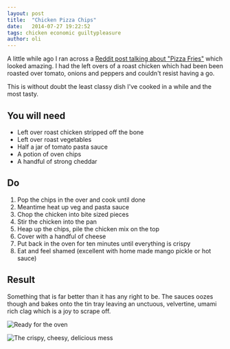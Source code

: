 ```yaml
---
layout: post
title:  "Chicken Pizza Chips"
date:   2014-07-27 19:22:52
tags: chicken economic guiltypleasure
author: oli
---
```


A little while ago I ran across a [Reddit post talking about "Pizza Fries"](http://www.reddit.com/r/food/comments/266472/has_anyone_tried_pizza_fries/) which looked amazing.  I had the left overs of a roast chicken which had been been roasted over tomato, onions and peppers and couldn't resist having a go.

This is without doubt the least classy dish I've cooked in a while and the most tasty.


## You will need

* Left over roast chicken stripped off the bone
* Left over roast vegetables
* Half a jar of tomato pasta sauce
* A potion of oven chips
* A handful of strong cheddar



## Do

1. Pop the chips in the over and cook until done
2. Meantime heat up veg and pasta sauce
3. Chop the chicken into bite sized pieces
4. Stir the chicken into the pan
5. Heap up the chips, pile the chicken mix on the top
6. Cover with a handful of cheese
7. Put back in the oven for ten minutes until everything is crispy 
8. Eat and feel shamed (excellent with home made mango pickle or hot sauce)


## Result

Something that is far better than it has any right to be.  The sauces oozes though and bakes onto the tin tray leaving an unctuous, velvertine, umami rich clag which is a joy to scrape off.

![Ready for the oven](https://lh4.googleusercontent.com/-Ta_-4en_hQ4/U9Ki2bVcDpI/AAAAAAAAE94/M7FYNHrxni8/w497-h663-no/IMG_20140725_193139.jpg "Ready for the oven")

![The crispy, cheesy, delicious mess](https://lh6.googleusercontent.com/F2X0UHbZ8NxUuTfx928gJEFly8fIf3z1Zvu2CNqmk7E=w497-h663-no "The crispy, cheesy, delicious mess")
